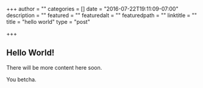 +++
author = ""
categories = []
date = "2016-07-22T19:11:09-07:00"
description = ""
featured = ""
featuredalt = ""
featuredpath = ""
linktitle = ""
title = "hello world"
type = "post"

+++

## Hello World!

There will be more content here soon.

You betcha.

